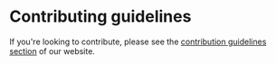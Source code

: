 # Contributing guidelines

If you're looking to contribute, please see the [contribution guidelines section](https://design.entur.org/kom-i-gang/bidra) of our website.
